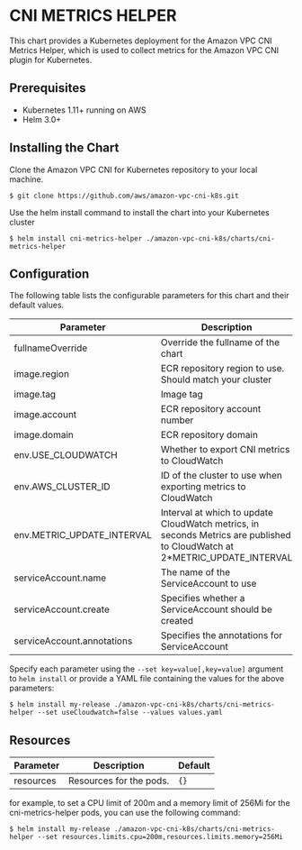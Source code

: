 # CNI METRICS HELPER

This chart provides a Kubernetes deployment for the Amazon VPC CNI Metrics Helper, which is used to collect metrics for the Amazon VPC CNI plugin for Kubernetes.

## Prerequisites

- Kubernetes 1.11+ running on AWS
- Helm 3.0+

## Installing the Chart

Clone the Amazon VPC CNI for Kubernetes repository to your local machine.

```shell
$ git clone https://github.com/aws/amazon-vpc-cni-k8s.git
```
Use the helm install command to install the chart into your Kubernetes cluster

```shell
$ helm install cni-metrics-helper ./amazon-vpc-cni-k8s/charts/cni-metrics-helper
```

## Configuration

The following table lists the configurable parameters for this chart and their default values.

| Parameter                  | Description                                                   | Default            |
|----------------------------|---------------------------------------------------------------|--------------------|
| fullnameOverride           | Override the fullname of the chart                            | cni-metrics-helper |
| image.region               | ECR repository region to use. Should match your cluster       | us-west-2          |
| image.tag                  | Image tag                                                     | v1.11.4            |
| image.account              | ECR repository account number                                 | 602401143452       |
| image.domain               | ECR repository domain                                         | amazonaws.com      |
| env.USE_CLOUDWATCH         | Whether to export CNI metrics to CloudWatch                   | true               |
| env.AWS_CLUSTER_ID         | ID of the cluster to use when exporting metrics to CloudWatch | default            |
| env.METRIC_UPDATE_INTERVAL | Interval at which to update CloudWatch metrics, in seconds Metrics are published to CloudWatch at 2*METRIC_UPDATE_INTERVAL   | 30                 |
| serviceAccount.name        | The name of the ServiceAccount to use                         | nil                |
| serviceAccount.create      | Specifies whether a ServiceAccount should be created          | true               |
| serviceAccount.annotations | Specifies the annotations for ServiceAccount                  | {}                 |


Specify each parameter using the `--set key=value[,key=value]` argument to `helm install` or provide a YAML file containing the values for the above parameters:

```shell
$ helm install my-release ./amazon-vpc-cni-k8s/charts/cni-metrics-helper --set useCloudwatch=false --values values.yaml

```

## Resources

| Parameter                 | Description                                    | Default |
|---------------------------|------------------------------------------------|---------|
|    resources              | Resources for the pods.                        |   `{}`  |


for example, to set a CPU limit of 200m and a memory limit of 256Mi for the cni-metrics-helper pods, you can use the following command:

```shell
$ helm install my-release ./amazon-vpc-cni-k8s/charts/cni-metrics-helper --set resources.limits.cpu=200m,resources.limits.memory=256Mi
```
